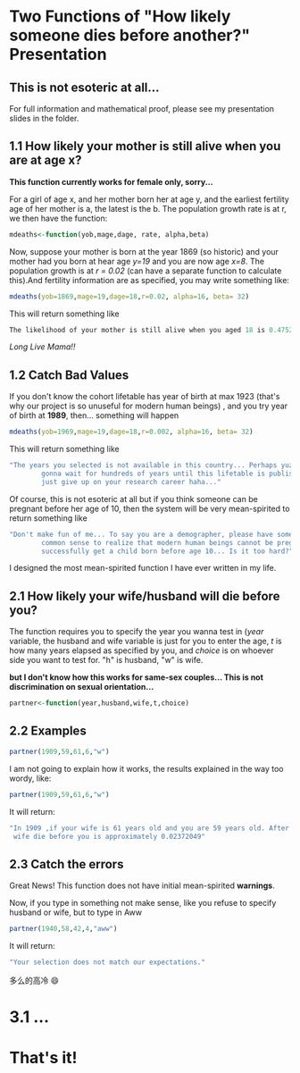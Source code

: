 # Two Functions of "How likely someone dies before another?" Presentation
## This is not esoteric at all...

For full information and mathematical proof, please see my presentation slides in the folder.

## 1.1 How likely your mother is still alive when you are at age x?

**This function currently works for female only, sorry...**

For a girl of age x, and her mother born her at age y, and the earliest fertility age of her mother 
is a, the latest is the b. The population growth rate is at r, we then have the function:
```r
mdeaths<-function(yob,mage,dage, rate, alpha,beta)
```

Now, suppose your mother is born at the year 1869 (so historic) and your mother had you born at hear age *y=19*
and you are now age *x=8*. The population growth is at *r = 0.02* (can have a separate function to calculate this).And 
fertility information are as specified, you may write something like:

```r
mdeaths(yob=1869,mage=19,dage=18,r=0.02, alpha=16, beta= 32)
```
This will return something like
```r
The likelihood of your mother is still alive when you aged 18 is 0.4752119 with absolute error < 5.3e-15
```

*Long Live Mama!!*

## 1.2 Catch Bad Values
If you don't know the cohort lifetable has year of birth at max 1923 (that's why our project is so unuseful for modern human beings)
, and you try year of birth at **1989**, then... something will happen
```r
mdeaths(yob=1969,mage=19,dage=18,r=0.002, alpha=16, beta= 32)
```
This will return something like
```r
"The years you selected is not available in this country... Perhaps yuz
        gonna wait for hundreds of years until this lifetable is published, or
        just give up on your research career haha..."
```
Of course, this is not esoteric at all but if you think someone can be pregnant before her age of 10, then the system
will be very mean-spirited to return something like
```r
"Don't make fun of me... To say you are a demographer, please have some
        common sense to realize that modern human beings cannot be pregnant and 
        successfully get a child born before age 10... Is it too hard?"
```
I designed the most mean-spirited function I have ever written in my life.

## 2.1 How likely your wife/husband will die before you?

The function requires you to specify the year you wanna test in (*year* variable, the husband and wife variable is just
for you to enter the age, *t* is how many years elapsed as specified by you, and *choice* is on whoever side you want to
test for. "h" is husband, "w" is wife. 

**but I don't know how this works for same-sex couples... This is not discrimination on sexual orientation...**

```r
partner<-function(year,husband,wife,t,choice)
```

## 2.2 Examples

```r
partner(1909,59,61,6,"w")
```

I am not going to explain how it works, the results explained in the way too wordy, like:

```r
partner(1909,59,61,6,"w")
```

It will return:
```r
"In 1909 ,if your wife is 61 years old and you are 59 years old. After  6 years, the probability of your  
 wife die before you is approximately 0.02372049" 
```

## 2.3 Catch the errors
Great News! This function does not have initial mean-spirited **warnings**.

Now, if you type in something not make sense, like you refuse to specify husband or wife, but to type in Aww

```r
partner(1940,58,42,4,"aww")
```

It will return:
```r
"Your selection does not match our expectations."
```
多么的高冷 :smile:

# 3.1 ...
# That's it!
